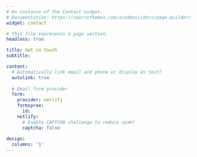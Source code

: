 ```yaml
---
# An instance of the Contact widget.
# Documentation: https://sourcethemes.com/academic/docs/page-builder/
widget: contact

# This file represents a page section.
headless: true

title: Get in touch
subtitle:

content:
  # Automatically link email and phone or display as text?
  autolink: true
  
  # Email form provider
  form:
    provider: netlify
    formspree:
      id:
    netlify:
      # Enable CAPTCHA challenge to reduce spam?
      captcha: false
  
design:
  columns: '1'
---
```


